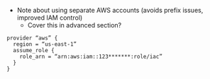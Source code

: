 - Note about using separate AWS accounts (avoids prefix issues, improved IAM control)
  - Cover this in advanced section?

```
provider “aws” {
  region = “us-east-1”
  assume_role {
    role_arn = “arn:aws:iam::123*******:role/iac”
  }
}
```
